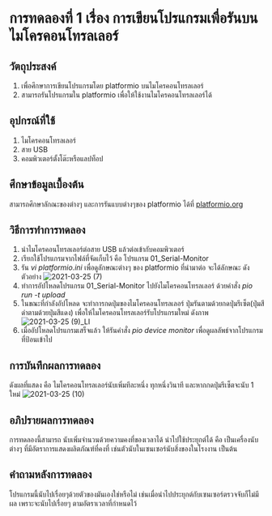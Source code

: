 # การทดลองที่ 1 เรื่อง การเขียนโปรแกรมเพื่อรันบนไมโครคอนโทรลเลอร์

## วัตถุประสงค์
1. เพื่อศึกษาการเขียนโปรแกรมโดย platformio บนไมโครคอนโทรลเลอร์
2. สามารถรันโปรแกรมใน platformio เพื่อให้ใช้งานไมโครคอนโทรลเลอร์ได้

## อุปกรณ์ที่ใช้
1. ไมโครคอนโทรลเลอร์
2. สาย USB
3. คอมพิวเตอร์ตั้งโต๊ะหรือแลปท็อป

## ศึกษาข้อมูลเบื้องต้น
สามารถศึกษาลักณะของต่างๆ และการรันแบบต่างๆของ platformio ได้ที่ [platformio.org](http://docs.platformio.org/en/latest/platforms/index.html)

## วิธีการทำการทดลอง
1. นำไมโครคอนโทรลเลอร์ต่อสาย USB แล้วต่อเข้ากับคอมพิวเตอร์
2. เรียกใช้โปรแกรมจากไฟล์ที่จัดเก็บไว้ คือ โปรแกรม 01_Serial-Monitor
3. รัน *vi platformio.ini* เพื่อดูลักษณะต่างๆ ของ platformio ที่นำมาต่อ จะได้ลักษณะ ดังตัวอย่าง
![2021-03-25 (7)](https://user-images.githubusercontent.com/80879891/112373860-02c10a80-8d14-11eb-8731-569f177c2cdc.png)
4. ทำการอัปโหลดโปรแกรม 01_Serial-Monitor ไปยังไมโครคอนโทรลเลอร์ ด้วยคำสั่ง *pio run -t upload*
5. ในขณะที่กำลังอัปโหลด จะทำการกดปุ่มของไมโครคอนโทรลเลอร์ ปุ่มรันตามด้วยกดปุ่มรีเซ็ต(ปุ่มสีดำตามด้วยปุ่มสีแดง) เพื่อให้ไมโครคอนโทรลเลอร์รับโปรแกรมใหม่ ดังภาพ
![2021-03-25 (9)_LI](https://user-images.githubusercontent.com/80879891/112376127-a7dce280-8d16-11eb-9e03-2329d36f8bda.jpg)
6. เมื่ออัปโหลดโปรแกรมเสร็จแล้ว ให้รันคำสั่ง *pio device monitor* เพื่อดูผลลัพธ์จากโปรแกรมที่ป้อนเข้าไป 

## การบันทึกผลการทดลอง
ดังผลที่แสดง คือ ไมโครคอนโทรลเลอร์นับเพิ่มทีละหนึ่ง ทุกหนึ่งวินาที และหากกดปุ่มรีเซ็ตจะนับ 1 ใหม่
![2021-03-25 (10)](https://user-images.githubusercontent.com/80879891/112377133-f343c080-8d17-11eb-9580-413a79452d0b.png)

## อภิปรายผลการทดลอง
การทดลองนี้สามารถ นับเพิ่มจำนวนด้วยความคงที่ของเวลาได้ นำไปใช้ประยุกต์ได้ คือ เป็นเครื่องนับต่างๆ ที่มีอัตราการแสดงผลิตภัณฑ์ที่คงที่ เช่นตัวนับในเซนเซอร์นับสิ่งของในโรงงาน เป็นต้น

## คำถามหลังการทดลอง
โปรแกรมนี้นับไปเรื่อยๆด้วยตัวของมันเองใช่หรือไม่ เช่นเมื่อนำไปประยุกต์กับเซนเซอร์ตรวจจับก็ไม่มีผล เพราะจะนับไปเรื่อยๆ ตามอัตราเวลาที่กำหนดไว้
